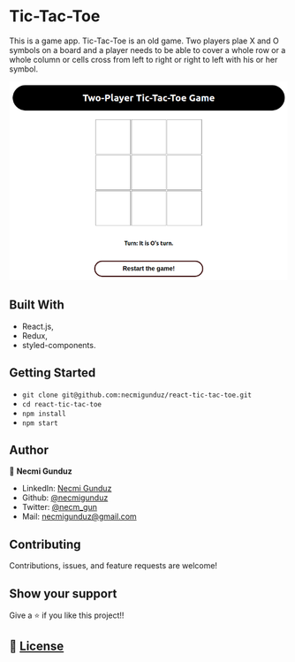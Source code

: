 # Tic-Tac-Toe

This is a game app. Tic-Tac-Toe is an old game. Two players plae X and O symbols on a board and a player needs to be able to cover a whole row or a whole column or cells cross from left to right or right to left with his or her symbol.

![screenshot](https://github.com/necmigunduz/react-tic-tac-toe/blob/master/assets/screenshot.png)

## Built With

- React.js,
- Redux,
- styled-components.

## Getting Started

- `git clone git@github.com:necmigunduz/react-tic-tac-toe.git`
- `cd react-tic-tac-toe`
- `npm install`
- `npm start`

## Author

👤 **Necmi Gunduz**

- LinkedIn: [Necmi Gunduz](https://www.linkedin.com/in/necmigunduz/)
- Github: [@necmigunduz](https://github.com/necmigunduz/)
- Twitter: [@necm_gun](https://twitter.com/necm_gun)
- Mail: [necmigunduz@gmail.com](necmigunduz@gmail.com)

## Contributing

Contributions, issues, and feature requests are welcome!

## Show your support

Give a ⭐️ if you like this project!!

## 📝 [License](https://creativecommons.org/licenses/by-nc-nd/4.0/)